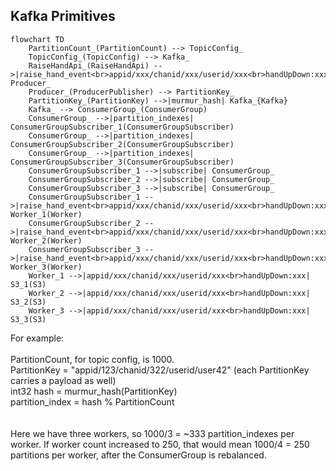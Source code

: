 ## Kafka Primitives

```mermaid
flowchart TD
    PartitionCount_(PartitionCount) --> TopicConfig_
    TopicConfig_(TopicConfig) --> Kafka_
    RaiseHandApi_(RaiseHandApi) -->|raise_hand_event<br>appid/xxx/chanid/xxx/userid/xxx<br>handUpDown:xxx| Producer_
    Producer_(ProducerPublisher) --> PartitionKey_
    PartitionKey_(PartitionKey) -->|murmur_hash| Kafka_{Kafka}
    Kafka_ --> ConsumerGroup_(ConsumerGroup)
    ConsumerGroup_ -->|partition_indexes| ConsumerGroupSubscriber_1(ConsumerGroupSubscriber)
    ConsumerGroup_ -->|partition_indexes| ConsumerGroupSubscriber_2(ConsumerGroupSubscriber)
    ConsumerGroup_ -->|partition_indexes| ConsumerGroupSubscriber_3(ConsumerGroupSubscriber)
    ConsumerGroupSubscriber_1 -->|subscribe| ConsumerGroup_
    ConsumerGroupSubscriber_2 -->|subscribe| ConsumerGroup_
    ConsumerGroupSubscriber_3 -->|subscribe| ConsumerGroup_
    ConsumerGroupSubscriber_1 -->|raise_hand_event<br>appid/xxx/chanid/xxx/userid/xxx<br>handUpDown:xxx| Worker_1(Worker)
    ConsumerGroupSubscriber_2 -->|raise_hand_event<br>appid/xxx/chanid/xxx/userid/xxx<br>handUpDown:xxx| Worker_2(Worker)
    ConsumerGroupSubscriber_3 -->|raise_hand_event<br>appid/xxx/chanid/xxx/userid/xxx<br>handUpDown:xxx| Worker_3(Worker)
    Worker_1 -->|appid/xxx/chanid/xxx/userid/xxx<br>handUpDown:xxx| S3_1(S3)
    Worker_2 -->|appid/xxx/chanid/xxx/userid/xxx<br>handUpDown:xxx| S3_2(S3)
    Worker_3 -->|appid/xxx/chanid/xxx/userid/xxx<br>handUpDown:xxx| S3_3(S3)
```

For example:<br/>
<br/>
PartitionCount, for topic config, is 1000.<br/>
PartitionKey = "appid/123/chanid/322/userid/user42"  (each PartitionKey carries a payload as well)
<br/>
int32 hash = murmur_hash(PartitionKey)<br/>
partition_index = hash % PartitionCount<br/>
<br/>
<br/>
Here we have three workers, so 1000/3 = ~333 partition_indexes per worker.
If worker count increased to 250, that would mean 1000/4 = 250 partitions per worker,
after the ConsumerGroup is rebalanced.
